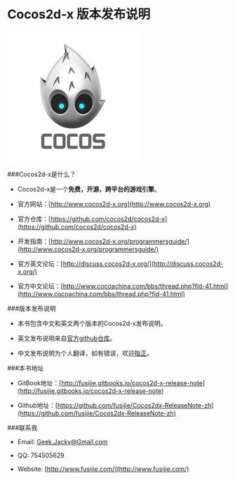 Cocos2d-x 版本发布说明
=========================

![](cocos.png)

###Cocos2d-x是什么？

* Cocos2d-x是一个**免费，开源，跨平台的游戏引擎**。

* 官方网站：[http://www.cocos2d-x.org](http://www.cocos2d-x.org)

* 官方仓库：[https://github.com/cocos2d/cocos2d-x](https://github.com/cocos2d/cocos2d-x)

* 开发指南：[http://www.cocos2d-x.org/programmersguide/](http://www.cocos2d-x.org/programmersguide/)

* 官方英文论坛：[http://discuss.cocos2d-x.org/](http://discuss.cocos2d-x.org/)

* 官方中文论坛：[http://www.cocoachina.com/bbs/thread.php?fid-41.html](http://www.cocoachina.com/bbs/thread.php?fid-41.html)

###版本发布说明

* 本书包含中文和英文两个版本的Cocos2d-x发布说明。

* 英文发布说明来自[官方github仓库](https://github.com/cocos2d/cocos2d-x)。

* 中文发布说明为个人翻译，如有错误，欢迎[指正](https://github.com/fusijie/Cocos2dx-ReleaseNote-zh/issues)。

###本书地址

* GitBook地址：[http://fusijie.gitbooks.io/cocos2d-x-release-note](http://fusijie.gitbooks.io/cocos2d-x-release-note)

* Github地址：[https://github.com/fusijie/Cocos2dx-ReleaseNote-zh](https://github.com/fusijie/Cocos2dx-ReleaseNote-zh)

###联系我

* Email: Geek.Jacky@Gmail.com

* QQ: 754505629

* Website: [http://www.fusijie.com/](http://www.fusijie.com/)


 






